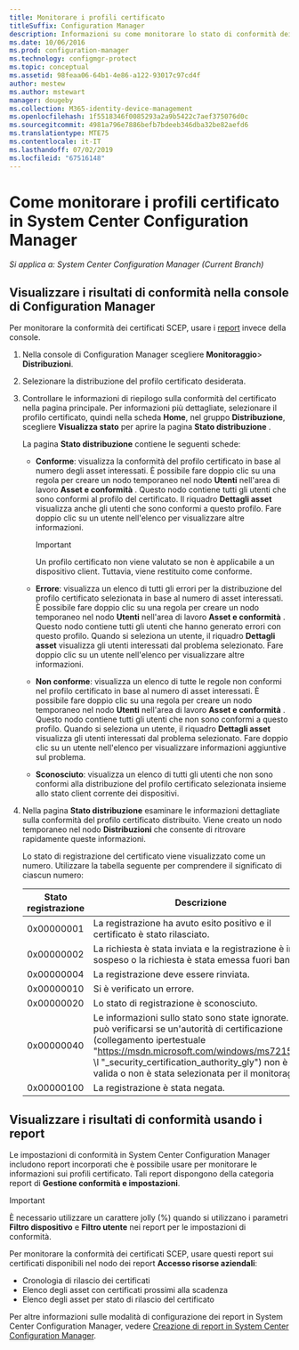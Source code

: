 ```yaml
---
title: Monitorare i profili certificato
titleSuffix: Configuration Manager
description: Informazioni su come monitorare lo stato di conformità dei profili certificato di System Center Configuration Manager.
ms.date: 10/06/2016
ms.prod: configuration-manager
ms.technology: configmgr-protect
ms.topic: conceptual
ms.assetid: 98feaa06-64b1-4e86-a122-93017c97cd4f
author: mestew
ms.author: mstewart
manager: dougeby
ms.collection: M365-identity-device-management
ms.openlocfilehash: 1f5518346f0085293a2a9b5422c7aef375076d0c
ms.sourcegitcommit: 4981a796e7886befb7bdeeb346dba32be82aefd6
ms.translationtype: MTE75
ms.contentlocale: it-IT
ms.lasthandoff: 07/02/2019
ms.locfileid: "67516148"
---
```

# <a name="how-to-monitor-certificate-profiles-in-system-center-configuration-manager"></a>Come monitorare i profili certificato in System Center Configuration Manager

*Si applica a: System Center Configuration Manager (Current Branch)*


##  <a name="view-compliance-results-in-the-configuration-manager-console"></a>Visualizzare i risultati di conformità nella console di Configuration Manager  

Per monitorare la conformità dei certificati SCEP, usare i [report](#view-compliance-results-by-using-reports) invece della console. 

1. Nella console di Configuration Manager scegliere **Monitoraggio**>  **Distribuzioni**.  

2. Selezionare la distribuzione del profilo certificato desiderata.  

3. Controllare le informazioni di riepilogo sulla conformità del certificato nella pagina principale. Per informazioni più dettagliate, selezionare il profilo certificato, quindi nella scheda **Home**, nel gruppo **Distribuzione**, scegliere **Visualizza stato** per aprire la pagina **Stato distribuzione** .  

    La pagina **Stato distribuzione** contiene le seguenti schede:  

   -   **Conforme**: visualizza la conformità del profilo certificato in base al numero degli asset interessati. È possibile fare doppio clic su una regola per creare un nodo temporaneo nel nodo **Utenti** nell'area di lavoro **Asset e conformità** . Questo nodo contiene tutti gli utenti che sono conformi al profilo del certificato. Il riquadro **Dettagli asset** visualizza anche gli utenti che sono conformi a questo profilo. Fare doppio clic su un utente nell'elenco per visualizzare altre informazioni.  

       > [!IMPORTANT]  
       >  Un profilo certificato non viene valutato se non è applicabile a un dispositivo client. Tuttavia, viene restituito come conforme.  

   -   **Errore**: visualizza un elenco di tutti gli errori per la distribuzione del profilo certificato selezionata in base al numero di asset interessati. È possibile fare doppio clic su una regola per creare un nodo temporaneo nel nodo **Utenti** nell'area di lavoro **Asset e conformità** . Questo nodo contiene tutti gli utenti che hanno generato errori con questo profilo. Quando si seleziona un utente, il riquadro **Dettagli asset** visualizza gli utenti interessati dal problema selezionato. Fare doppio clic su un utente nell'elenco per visualizzare altre informazioni.  

   -   **Non conforme**: visualizza un elenco di tutte le regole non conformi nel profilo certificato in base al numero di asset interessati. È possibile fare doppio clic su una regola per creare un nodo temporaneo nel nodo **Utenti** nell'area di lavoro **Asset e conformità** . Questo nodo contiene tutti gli utenti che non sono conformi a questo profilo. Quando si seleziona un utente, il riquadro **Dettagli asset** visualizza gli utenti interessati dal problema selezionato. Fare doppio clic su un utente nell'elenco per visualizzare informazioni aggiuntive sul problema.  

   -   **Sconosciuto**: visualizza un elenco di tutti gli utenti che non sono conformi alla distribuzione del profilo certificato selezionata insieme allo stato client corrente dei dispositivi.  

4. Nella pagina **Stato distribuzione** esaminare le informazioni dettagliate sulla conformità del profilo certificato distribuito. Viene creato un nodo temporaneo nel nodo **Distribuzioni** che consente di ritrovare rapidamente queste informazioni.  

    Lo stato di registrazione del certificato viene visualizzato come un numero. Utilizzare la tabella seguente per comprendere il significato di ciascun numero:  


   | Stato registrazione |                                                                                                                   Descrizione                                                                                                                   |
   |-------------------|-------------------------------------------------------------------------------------------------------------------------------------------------------------------------------------------------------------------------------------------------|
   |    0x00000001     |                                                                                         La registrazione ha avuto esito positivo e il certificato è stato rilasciato.                                                                                          |
   |    0x00000002     |                                                                    La richiesta è stata inviata e la registrazione è in sospeso o la richiesta è stata emessa fuori banda.                                                                    |
   |    0x00000004     |                                                                                                          La registrazione deve essere rinviata.                                                                                                           |
   |    0x00000010     |                                                                                                               Si è verificato un errore.                                                                                                                |
   |    0x00000020     |                                                                                                        Lo stato di registrazione è sconosciuto.                                                                                                        |
   |    0x00000040     | Le informazioni sullo stato sono state ignorate. Ciò può verificarsi se un'autorità di certificazione (collegamento ipertestuale "<https://msdn.microsoft.com/windows/ms721572>" \l "_security_certification_authority_gly") non è valida o non è stata selezionata per il monitoraggio. |
   |    0x00000100     |                                                                                                           La registrazione è stata negata.                                                                                                           |

##  <a name="view-compliance-results-by-using-reports"></a>Visualizzare i risultati di conformità usando i report

 Le impostazioni di conformità in System Center Configuration Manager includono report incorporati che è possibile usare per monitorare le informazioni sui profili certificato. Tali report dispongono della categoria report di **Gestione conformità e impostazioni**.  

> [!IMPORTANT]  
>  È necessario utilizzare un carattere jolly (%) quando si utilizzano i parametri **Filtro dispositivo** e **Filtro utente** nei report per le impostazioni di conformità.  

Per monitorare la conformità dei certificati SCEP, usare questi report sui certificati disponibili nel nodo dei report **Accesso risorse aziendali**:  

 -   Cronologia di rilascio dei certificati  
 -   Elenco degli asset con certificati prossimi alla scadenza  
 -   Elenco degli asset per stato di rilascio del certificato  



 Per altre informazioni sulle modalità di configurazione dei report in System Center Configuration Manager, vedere [Creazione di report in System Center Configuration Manager](../../core/servers/manage/reporting.md).  
